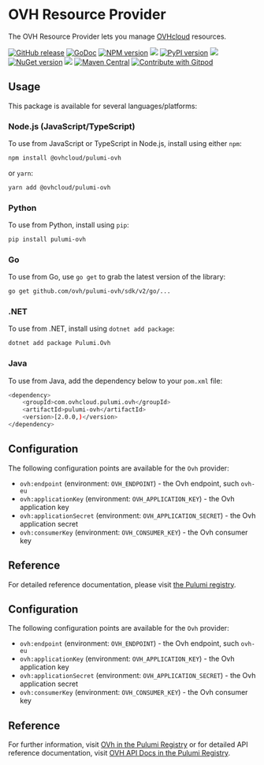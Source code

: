 # OVH Resource Provider

The OVH Resource Provider lets you manage [OVHcloud](https://www.ovhcloud.com/en/) resources.

<a href="https://github.com/ovh/pulumi-ovh/releases/latest"><img alt="GitHub release" src="https://img.shields.io/github/v/release/ovh/pulumi-ovh?logo=github&style=flat-square"></a>
[![GoDoc](https://godoc.org/github.com/ovh/pulumi-ovh?status.svg)](https://pkg.go.dev/github.com/ovh/pulumi-ovh/sdk/v2)
[![NPM version](https://badge.fury.io/js/@ovhcloud%2Fpulumi-ovh.svg)](https://badge.fury.io/js/@ovhcloud%2Fpulumi-ovh)
[![](https://img.shields.io/npm/dm/@ovhcloud/pulumi-ovh)](https://www.npmjs.com/package/@ovhcloud/pulumi-ovh)
[![PyPI version](https://badge.fury.io/py/pulumi-ovh.svg)](https://badge.fury.io/py/pulumi-ovh)
[![](https://img.shields.io/pypi/dm/pulumi-ovh)](https://pypi.org/project/pulumi-ovh/)
[![NuGet version](https://badge.fury.io/nu/Pulumi.Ovh.svg)](https://badge.fury.io/nu/Pulumi.Ovh)
[![](https://img.shields.io/nuget/dt/Pulumi.Ovh)](https://www.nuget.org/packages/Pulumi.Ovh/)
[![Maven Central](https://maven-badges.herokuapp.com/maven-central/com.ovhcloud.pulumi.ovh/pulumi-ovh/badge.svg)](https://s01.oss.sonatype.org/#nexus-search;quick~com.ovhcloud.pulumi.ovh)
<a href="https://gitpod.io/#https://github.com/ovh/pulumi-ovh"><img src="https://img.shields.io/badge/Contribute%20with-Gitpod-908a85?logo=gitpod" alt="Contribute with Gitpod"/></a>

## Usage

This package is available for several languages/platforms:

### Node.js (JavaScript/TypeScript)

To use from JavaScript or TypeScript in Node.js, install using either `npm`:

```bash
npm install @ovhcloud/pulumi-ovh
```

or `yarn`:

```bash
yarn add @ovhcloud/pulumi-ovh
```

### Python

To use from Python, install using `pip`:

```bash
pip install pulumi-ovh
```

### Go

To use from Go, use `go get` to grab the latest version of the library:

```bash
go get github.com/ovh/pulumi-ovh/sdk/v2/go/...
```

### .NET

To use from .NET, install using `dotnet add package`:

```bash
dotnet add package Pulumi.Ovh
```

### Java

To use from Java, add the dependency below to your `pom.xml` file:

```bash
<dependency>
    <groupId>com.ovhcloud.pulumi.ovh</groupId>
    <artifactId>pulumi-ovh</artifactId>
    <version>[2.0.0,)</version>
</dependency>
```

## Configuration

The following configuration points are available for the `Ovh` provider:

- `ovh:endpoint` (environment: `OVH_ENDPOINT`) - the Ovh endpoint, such `ovh-eu`
- `ovh:applicationKey` (environment: `OVH_APPLICATION_KEY`) - the Ovh application key
- `ovh:applicationSecret` (environment: `OVH_APPLICATION_SECRET`) - the Ovh application secret
- `ovh:consumerKey` (environment: `OVH_CONSUMER_KEY`) - the Ovh consumer key

## Reference

For detailed reference documentation, please visit [the Pulumi registry](https://www.pulumi.com/registry/packages/ovh/api-docs/).


## Configuration

The following configuration points are available for the `Ovh` provider:

- `ovh:endpoint` (environment: `OVH_ENDPOINT`) - the Ovh endpoint, such `ovh-eu`
- `ovh:applicationKey` (environment: `OVH_APPLICATION_KEY`) - the Ovh application key
- `ovh:applicationSecret` (environment: `OVH_APPLICATION_SECRET`) - the Ovh application secret
- `ovh:consumerKey` (environment: `OVH_CONSUMER_KEY`) - the Ovh consumer key

## Reference

For further information, visit [OVh in the Pulumi Registry](https://www.pulumi.com/registry/packages/ovh/)
or for detailed API reference documentation, visit [OVH API Docs in the Pulumi Registry](https://www.pulumi.com/registry/packages/ovh/api-docs/).
